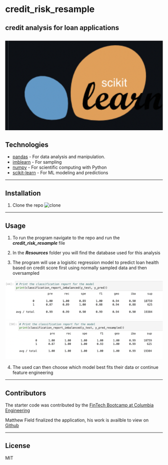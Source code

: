 # credit_risk_resample
## credit analysis for loan applications 
![intro](Images/intro.png)
---
## Technologies 

* [pandas](https://github.com/pandas-dev/pandas) - For data analysis and manipulation.
* [imblearn](https://github.com/mldataanalysis/Dealing-With-Imbalanced-Data) - For sampling 
* [numpy](https://github.com/numpy/numpy) - For scientific computing with Python
* [scikit-learn](https://github.com/scikit-learn/scikit-learn) - For ML modeling and predictions 

---

## Installation 

1. Clone the repo
![clone](Images/clone.jpg)
         
---

## Usage

1. To run the program navigate to the repo and run the ***credit_risk_resample*** file

2. In the ***Resources*** folder you will find the database used for this analysis

3. The program will use a logisitic regression model to predict loan health based on credit score first using normally sampled data and then oversampled 

![normal](Images/normal.png)
![resampled](Images/resampled.png)

4. The used can then choose which model best fits their data or continue feature engineering 

---

## Contributors

The starter code was contributed by the [FinTech Bootcamp at Columbia Engineering](https://bootcamp.cvn.columbia.edu/fintech/)

Matthew Field finalized the application, his work is availble to view on [Github](https://github.com/mbf2139)

---

## License

MIT
